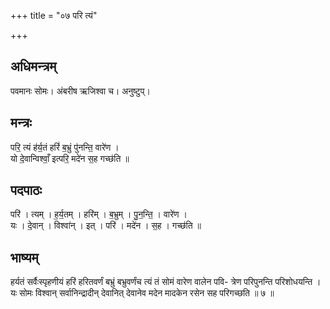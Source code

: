 +++
title = "०७ परि त्यं"

+++
## अधिमन्त्रम्
पवमानः सोमः। अंबरीष ऋजिश्वा च। अनुष्टुप्।

## मन्त्रः
परि॒ त्यं ह॑र्य॒तं हरिं॑ ब॒भ्रुं पु॑नन्ति॒ वारे॑ण ।  
यो दे॒वान्विश्वाँ॒ इत्परि॒ मदे॑न स॒ह गच्छ॑ति ॥

## पदपाठः
परि॑ । त्यम् । ह॒र्य॒तम् । हरि॑म् । ब॒भ्रुम् । पु॒न॒न्ति॒ । वारे॑ण ।  
यः । दे॒वान् । विश्वा॑न् । इत् । परि॑ । मदे॑न । स॒ह । गच्छ॑ति ॥

## भाष्यम्
हर्यतं सर्वैःस्पृहणीयं हरिं हरितवर्णं बभ्रुं बभ्रुवर्णंच त्यं तं सोमं वारेण वालेन पवि- त्रेण परिपुनन्ति परिशोधयन्ति । यः सोमः विश्वान् सर्वानिन्द्रादीन् देवानित् देवानेव मदेन मादकेन रसेन सह परिगच्छति ॥ ७ ॥